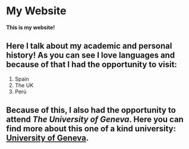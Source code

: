# My Website
**This is my website!**
## Here I talk about my academic and personal history! As you can see I love languages and because of that I had the opportunity to visit:
1. Spain
2. The UK
3. Perù
## Because of this, I also had the opportunity to attend *The University of Geneva*. Here you can find more about this one of a kind university: [University of Geneva](https://www.unige.ch/).
